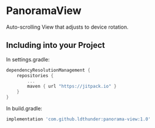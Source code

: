 # PanoramaView
Auto-scrolling View that adjusts to device rotation.

## Including into your Project
In settings.gradle:
```kotlin
dependencyResolutionManagement {
    repositories {
        ...
        maven { url "https://jitpack.io" }
    }
}
```
In build.gradle:
```groovy
implementation 'com.github.ldthunder:panorama-view:1.0'
```
